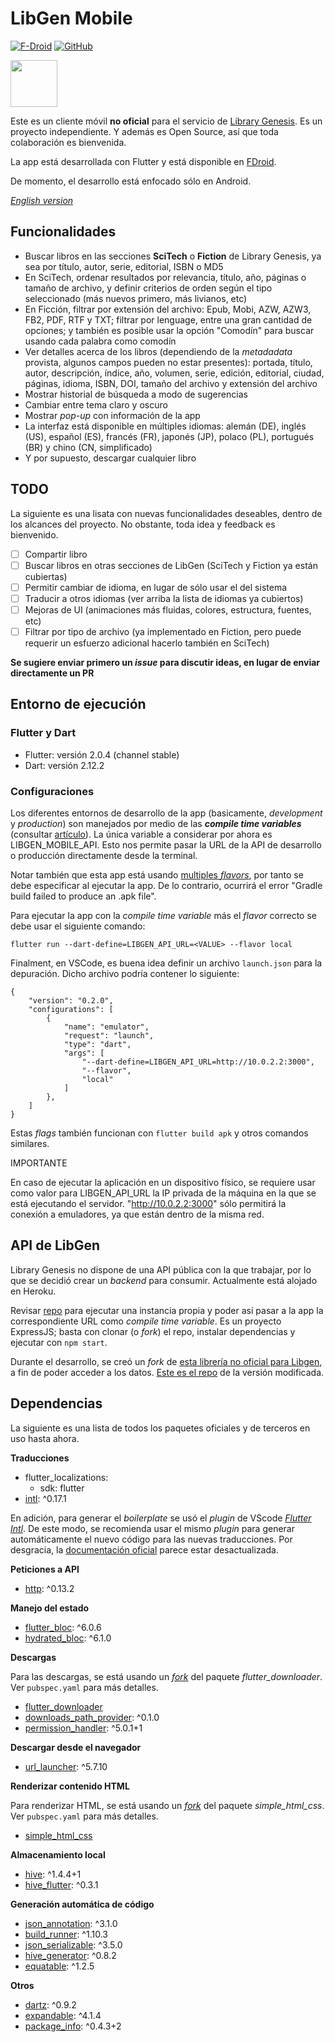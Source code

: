 # LibGen Mobile
[![F-Droid](https://img.shields.io/f-droid/v/com.manuelvargastapia.libgen?color=%231976d2)](https://f-droid.org/packages/com.manuelvargastapia.libgen) [![GitHub](https://img.shields.io/github/license/manuelvargastapia/libgen_mobile_app?color=%2335c202)](https://github.com/manuelvargastapia/libgen_mobile_app/blob/main/LICENSE)

<a href="https://f-droid.org/packages/com.manuelvargastapia.libgen" target="_blank">
<img src="https://fdroid.gitlab.io/artwork/badge/get-it-on.png" height="75">
</a>

Este es un cliente móvil **no oficial** para el servicio de [Library Genesis](http://gen.lib.rus.ec). Es un proyecto independiente. Y además es Open Source, así que toda colaboración es bienvenida.

La app está desarrollada con Flutter y está disponible en [FDroid](https://f-droid.org).

De momento, el desarrollo está enfocado sólo en Android.

[*English version*](README.md)

## Funcionalidades

- Buscar libros en las secciones **SciTech** o **Fiction** de Library Genesis, ya sea por título, autor, serie, editorial, ISBN o MD5
- En SciTech, ordenar resultados por relevancia, título, año, páginas o tamaño de archivo, y definir criterios de orden según el tipo seleccionado (más nuevos primero, más livianos, etc)
- En Ficción, filtrar por extensión del archivo: Epub, Mobi, AZW, AZW3, FB2, PDF, RTF y TXT; filtrar por lenguage, entre una gran cantidad de opciones; y también es posible usar la opción "Comodín" para buscar usando cada palabra como comodín
- Ver detalles acerca de los libros (dependiendo de la *metadadata* provista, algunos campos pueden no estar presentes): portada, título, autor, descripción, índice, año, volumen, serie, edición, editorial, ciudad, páginas, idioma, ISBN, DOI, tamaño del archivo y extensión del archivo
- Mostrar historial de búsqueda a modo de sugerencias
- Cambiar entre tema claro y oscuro
- Mostrar *pop-up* con información de la app
- La interfaz está disponible en múltiples idiomas: alemán (DE), inglés (US), español (ES), francés (FR), japonés (JP), polaco (PL), portugués (BR) y chino (CN, simplificado)
- Y por supuesto, descargar cualquier libro

## TODO

La siguiente es una lisata con nuevas funcionalidades deseables, dentro de los alcances del proyecto. No obstante, toda idea y feedback es bienvenido.

- [ ] Compartir libro
- [ ] Buscar libros en otras secciones de LibGen (SciTech y Fiction ya están cubiertas)
- [ ] Permitir cambiar de idioma, en lugar de sólo usar el del sistema
- [ ] Traducir a otros idiomas (ver arriba la lista de idiomas ya cubiertos)
- [ ] Mejoras de UI (animaciones más fluidas, colores, estructura, fuentes, etc)
- [ ] Filtrar por tipo de archivo (ya implementado en Fiction, pero puede requerir un esfuerzo adicional hacerlo también en SciTech)

**Se sugiere enviar primero un *issue* para discutir ideas, en lugar de enviar directamente un PR**

## Entorno de ejecución

### Flutter y Dart

- Flutter: versión 2.0.4 (channel stable)
- Dart: versión 2.12.2

### Configuraciones

Los diferentes entornos de desarrollo de la app (basicamente, *development* y *production*) son manejados por medio de las ***compile time variables*** (consultar [artículo](https://binary-studio.com/2020/06/23/flutter-3/)). La única variable a considerar por ahora es LIBGEN_MOBILE_API. Esto nos permite pasar la URL de la API de desarrollo o producción directamente desde la terminal.

Notar también que esta app está usando [multiples *flavors*](https://github.com/Than-DE/libgen_mobile_app/blob/main/android/app/build.gradle#L51), por tanto se debe especificar al ejecutar la app. De lo contrario, ocurrirá el error "Gradle build failed to produce an .apk file".

Para ejecutar la app con la *compile time variable* más el *flavor* correcto se debe usar el siguiente comando:

`flutter run --dart-define=LIBGEN_API_URL=<VALUE> --flavor local`

Finalment, en VSCode, es buena idea definir un archivo `launch.json` para la depuración. Dicho archivo podría contener lo siguiente:

```
{
    "version": "0.2.0",
    "configurations": [
        {
            "name": "emulator",
            "request": "launch",
            "type": "dart",
            "args": [
                "--dart-define=LIBGEN_API_URL=http://10.0.2.2:3000",
                "--flavor",
                "local"
            ]
        },
    ]
}
```

Estas *flags* también funcionan con `flutter build apk` y otros comandos similares.

IMPORTANTE

En caso de ejecutar la aplicación en un dispositivo físico, se requiere usar como valor para LIBGEN_API_URL la IP privada de la máquina en la que se está ejecutando el servidor. "http://10.0.2.2:3000" sólo permitirá la conexión a emuladores, ya que están dentro de la misma red.

## API de LibGen

Library Genesis no dispone de una API pública con la que trabajar, por lo que se decidió crear un *backend* para consumir. Actualmente está alojado en Heroku.

Revisar [repo](https://github.com/manuelvargastapia/libgen_api/tree/master) para ejecutar una instancia propia y poder así pasar a la app la correspondiente URL como *compile time variable*. Es un proyecto ExpressJS; basta con clonar (o _fork_) el repo, instalar dependencias y ejecutar con `npm start`.

Durante el desarrollo, se creó un _fork_ de [esta librería no oficial para Libgen](https://github.com/dunn/libgen.js), a fin de poder acceder a los datos. [Este es el repo](https://github.com/manuelvargastapia/libgen.js/tree/custom_libgen) de la versión modificada.

## Dependencias

La siguiente es una lista de todos los paquetes oficiales y de terceros en uso hasta ahora.

**Traducciones**

  - flutter_localizations:
    - sdk: flutter
  - [intl](https://pub.dev/packages/intl): ^0.17.1

En adición, para generar el *boilerplate* se usó el *plugin* de VScode [*Flutter Intl*](https://marketplace.visualstudio.com/items?itemName=localizely.flutter-intl). De este modo, se recomienda usar el mismo *plugin* para generar automáticamente el nuevo código para las nuevas traducciones. Por desgracia, la [documentación oficial](https://flutter.dev/docs/development/accessibility-and-localization/internationalization) parece estar desactualizada.

**Peticiones a API**

  - [http](https://pub.dev/packages/http): ^0.13.2

**Manejo del estado**

  - [flutter_bloc](https://pub.dev/packages/flutter_bloc): ^6.0.6
  - [hydrated_bloc](https://pub.dev/packages/hydrated_bloc): ^6.1.0

**Descargas**

Para las descargas, se está usando un [*fork*](https://github.com/manuelvargastapia/flutter_downloader) del paquete *flutter_downloader*. Ver `pubspec.yaml` para más detalles.

  - [flutter_downloader](https://pub.dev/packages/flutter_downloader)
  - [downloads_path_provider](https://pub.dev/packages/downloads_path_provider): ^0.1.0
  - [permission_handler](https://pub.dev/packages/permission_handler): ^5.0.1+1
  
**Descargar desde el navegador**

  - [url_launcher](https://pub.dev/packages/url_launcher): ^5.7.10

**Renderizar contenido HTML**

Para renderizar HTML, se está usando un [*fork*](https://github.com/manuelvargastapia/simple_html_css_flutter) del paquete *simple_html_css*. Ver `pubspec.yaml` para más detalles.

  - [simple_html_css](https://pub.dev/packages/simple_html_css)

**Almacenamiento local**

  - [hive](https://pub.dev/packages/hive): ^1.4.4+1
  - [hive_flutter](https://pub.dev/packages/hive_flutter): ^0.3.1

**Generación automática de código**

  - [json_annotation](https://pub.dev/packages/json_annotation): ^3.1.0
  - [build_runner](https://pub.dev/packages/build_runner): ^1.10.3
  - [json_serializable](https://pub.dev/packages/json_serializable): ^3.5.0
  - [hive_generator](https://pub.dev/packages/hive_generator): ^0.8.2
  - [equatable](https://pub.dev/packages/equatable): ^1.2.5

**Otros**

  - [dartz](https://pub.dev/packages/dartz): ^0.9.2
  - [expandable](https://pub.dev/packages/expandable): ^4.1.4
  - [package_info](https://pub.dev/packages/package_info): ^0.4.3+2

